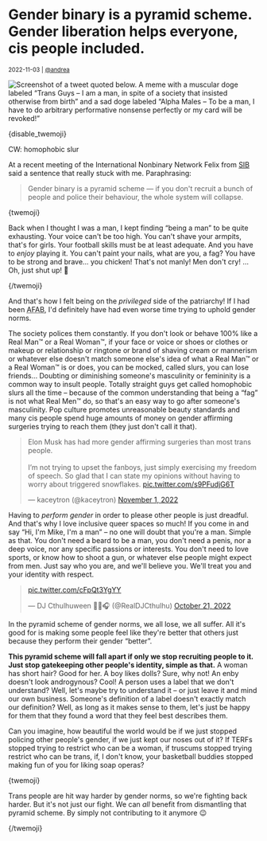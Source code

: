 # Gender binary is a pyramid scheme. Gender liberation helps everyone, cis people included.

<small>2022-11-03 | [@andrea](/@andrea)</small>

<img src="/img-local/blog/alpha-males.png" class="d-none" alt="Screenshot of a tweet quoted below. A meme with a muscular doge labeled “Trans Guys – I am a man, in spite of a society that insisted otherwise from birth” and a sad doge labeled “Alpha Males – To be a man, I have to do arbitrary performative nonsense perfectly or my card will be revoked!”"/>

{disable_twemoji}

<div class="alert alert-warning"><span class="fal fa-exclamation-triangle"></span> CW: homophobic slur</div>

At a recent meeting of the International Nonbinary Network Felix from [SIB](https://www.facebook.com/SverigesIckebinara)
said a sentence that really stuck with me. Paraphrasing:

> Gender binary is a pyramid scheme — if you don't recruit a bunch of people and police their behaviour, the whole system will collapse.

{twemoji}

Back when I thought I was a man, I kept finding “being a man” to be quite exhausting.
Your voice can't be too high. You can't shave your armpits, that's for girls.
Your football skills must be at least adequate. And you have to _enjoy_ playing it.
You can't paint your nails, what are you, a fag? You have to be strong and brave… you chicken!
That's not manly! Men don't cry! … Oh, just shut up! 🤮

{/twemoji}

And that's how I felt being on the _privileged_ side of the patriarchy!
If I had been <abbr title="assigned female at birth">AFAB</abbr>,
I'd definitely have had even worse time trying to uphold gender norms.

The society polices them constantly. If you don't look or behave 100% like a Real Man™ or a Real Woman™,
if your face or voice or shoes or clothes or makeup or relationship or ringtone or brand of shaving cream or mannerism or whatever else
doesn't match someone else's idea of what a Real Man™ or a Real Woman™ is or does,
you can be mocked, called slurs, you can lose friends…
Doubting or diminishing someone's masculinity or femininity is a common way to insult people.
Totally straight guys get called homophobic slurs all the time – because of the common understanding
that being a “fag” is not what Real Men™ do, so that's an easy way to go after someone's masculinity.
Pop culture promotes unreasonable beauty standards and many cis people spend huge amounts of money
on gender affirming surgeries trying to reach them (they just don't call it that).

<blockquote class="twitter-tweet tw-align-center"><p lang="en" dir="ltr">Elon Musk has had more gender affirming surgeries than most trans people. <br><br>I’m not trying to upset the fanboys, just simply exercising my freedom of speech. So glad that I can state my opinions without having to worry about triggered snowflakes. <a href="https://t.co/s9PFudjG6T">pic.twitter.com/s9PFudjG6T</a></p>&mdash; kaceytron (@kaceytron) <a href="https://twitter.com/kaceytron/status/1587454693709602816?ref_src=twsrc%5Etfw">November 1, 2022</a></blockquote>

Having to _perform gender_ in order to please other people is just dreadful.
And that's why I love inclusive queer spaces so much!
If you come in and say “Hi, I'm Mike, I'm a man” – no one will doubt that you're a man. Simple as that.
You don't need a beard to be a man, you don't need a penis, nor a deep voice, nor any specific passions or interests.
You don't need to love sports, or know how to shoot a gun, or whatever else people might expect from men.
Just say who you are, and we'll believe you. We'll treat you and your identity with respect.

<blockquote class="twitter-tweet tw-align-center"><p lang="zxx" dir="ltr"><a href="https://t.co/cFpQt3YgYY">pic.twitter.com/cFpQt3YgYY</a></p>&mdash; DJ Cthulhuween 🎃🐙🎧 (@RealDJCthulhu) <a href="https://twitter.com/RealDJCthulhu/status/1583439167555768321?ref_src=twsrc%5Etfw">October 21, 2022</a></blockquote>

In the pyramid scheme of gender norms, we all lose, we all suffer.
All it's good for is making some people feel like they're better that others just because they perform their gender “better”.

**This pyramid scheme will fall apart if only we stop recruiting people to it.
Just stop gatekeeping other people's identity, simple as that.**
A woman has short hair? Good for her. A boy likes dolls? Sure, why not! An enby doesn't look androgynous? Cool!
A person uses a label that we don't understand? Well, let's maybe try to understand it – or just leave it and mind our own business.
Someone's definition of a label doesn't exactly match our definition?
Well, as long as it makes sense to them, let's just be happy for them that they found a word that they feel best describes them.

Can you imagine, how beautiful the world would be if we just stopped policing other people's gender, if we just kept our noses out of it?
If TERFs stopped trying to restrict who can be a woman, if truscums stopped trying restrict who can be trans,
if, I don't know, your basketball buddies stopped making fun of you for liking soap operas?

{twemoji}

Trans people are hit way harder by gender norms, so we're fighting back harder.
But it's not just our fight. We can _all_ benefit from dismantling that pyramid scheme.
By simply not contributing to it anymore 😉

{/twemoji}
